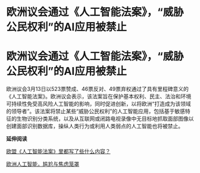 # 欧洲议会通过《人工智能法案》，“威胁公民权利”的AI应用被禁止

# 欧洲议会通过《人工智能法案》，“威胁公民权利”的AI应用被禁止

欧洲议会3月13日以523票赞成、46票反对、49票弃权通过了具有里程碑意义的《人工智能法案》。欧洲议会表示，该法案旨在保护基本权利、民主、法治和环境可持续性免受高风险人工智能的影响，同时促进创新，以将欧洲“打造成为该领域的领导者”。该法案将禁止某些“威胁公民权利”的人工智能应用，包括基于敏感特征的生物识别分类系统，以及从互联网或闭路电视录像中无目标地抓取面部图像以创建面部识别数据库，操纵人类行为或利用人类弱点的人工智能也将被禁止。

**延伸阅读**

[欧盟《人工智能法案》里都写了些什么内容？](https://news.qq.com/rain/a/20240313A0955O00)

[欧洲人工智能，尴尬与焦虑笼罩 ](https://news.qq.com/rain/a/20240313A097UT00)

